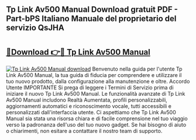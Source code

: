 ## Tp Link Av500 Manual Download gratuit PDF - Part-bPS Italiano Manuale del proprietario del servizio QsJHA

# <h2><a href="http://dfeth3i.blite.top/?on=Tp+Link+Av500+Manual">🔗Download 👉🔴 Tp Link Av500 Manual</a></h2>

[![Tp Link Av500 Manual download](https://i.imgur.com/lujVjoI.png)](http://dfeth3i.blite.top/?on=Tp+Link+Av500+Manual)
Benvenuto nella guida per l'utente Tp Link Av500 Manual, la tua guida di fiducia per comprendere e utilizzare il tuo nuovo prodotto, dalla configurazione alla manutenzione e oltre. Accordo Utente IMPORTANTE Si prega di leggere i Termini di Servizio prima di iniziare il nuovo Tp Link Av500 Manual. Le funzionalità avanzate di Tp Link Av500 Manual includono Realtà Aumentata, profili personalizzabili, aggiornamenti automatici e riconoscimento vocale, tutti accessibili e personalizzati dall'interfaccia utente. Ci aspettiamo che Tp Link Av500 Manual sia stata una risorsa chiara e di facile comprensione nel tuo viaggio verso la padronanza dell'uso del tuo nuovo gadget. Se hai bisogno di aiuto o chiarimenti, non esitare a contattare il nostro team di supporto.
